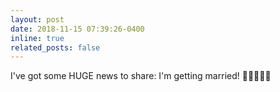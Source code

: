 ```yaml
---
layout: post
date: 2018-11-15 07:39:26-0400
inline: true
related_posts: false
---
```


I've got some HUGE news to share: I'm getting married! 💍👰‍♀️🤵‍♂️
